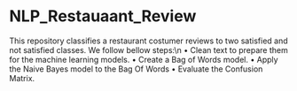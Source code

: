 # NLP_Restauaant_Review
This repository classifies a restaurant costumer reviews to two satisfied and not satisfied classes. We follow bellow steps:\n
•	Clean text to prepare them for the machine learning models.
•	Create a Bag of Words model.
•	Apply the Naive Bayes model to the Bag Of Words
•	Evaluate the Confusion Matrix.

